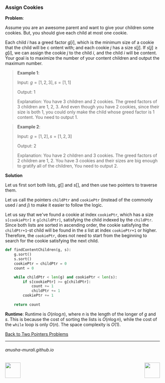 ### Assign Cookies

**Problem**: 

Assume you are an awesome parent and want to give your children some cookies. But, you should give each child at 
most one cookie.

Each child $i$ has a greed factor $g[i]$, which is the minimum size of a cookie that the child will be c
ontent with; and each cookie $j$ has a size $s[j]$. If $s[j] \geq g[i]$, we can assign the cookie $j$ to the child $i$, 
and the child $i$ will be content. Your goal is to maximize the number of your content children and output the 
maximum number.

> **Example 1**:
>
> Input: $g = [1,2,3], s = [1,1]$
> 
> Output: 1
> 
> Explanation: You have 3 children and 2 cookies. The greed factors of 3 children are 1, 2, 3.
> And even though you have 2 cookies, since their size is both 1, you could only make the child whose greed factor is 1 content. You need to output 1.

> **Example 2**:
>
> Input: $g = [1,2], s = [1,2,3]$
> 
> Output: 2
> 
> Explanation: You have 2 children and 3 cookies. The greed factors of 2 children are 1, 2. You have 3 cookies and their sizes are big enough to gratify all of the children, You need to output 2.

**Solution**

Let us first sort both lists, $g[]$ and $s[]$, and then use two pointers to traverse them.

Let us call the pointers `childPtr` and `cookiePtr` (instead of the commonly used $i$ and $j$) to make it easier to follow the logic.

Let us say that we've found a cookie at index `cookiePtr`, which has a size `s[cookiePtr]` $\geq$ `g[childPtr]`, satisfying the child indexed by the `childPtr`. Since both lists are sorted in ascending order, the cookie satisfying the `childPtr+1`-st child will be found in the $s$ list at index `cookiePtr+1` or higher. Therefore, the `cookiePtr`, does not need to start from the beginning to search for the cookie satisfying the next child. 

```python
def findContentChildren(g, s):
    g.sort()
    s.sort()
    cookiePtr = childPtr = 0
    count = 0

    while childPtr < len(g) and cookiePtr < len(s):
        if s[cookiePtr] >= g[childPtr]:
            count += 1
            childPtr += 1
        cookiePtr += 1
   
    return count
```

**Runtime**: Runtime is $O(n\log n)$, where $n$ is the length of the longer of $g$ and $s$. This is because the cost of sorting the lists is $O(n \log n)$, while the cost of the `while` loop is only $O(n)$. The space complexity is $O(1)$. 

[Back to Two Pointers Problems](./problems.md)

* * *
###### anusha-murali.github.io

<img src="https://github.com/anusha-murali/anusha-murali.github.io/assets/111596338/639243aa-2857-4595-a65a-7852762bb002" width="50" height="50" align="left">

[<img src="https://github.com/user-attachments/assets/989cfb30-4fb8-40f8-a812-8a054869aa32" width="50" height="50" align="right">](../index.md)
